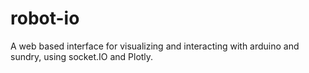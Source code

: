 # robot-io
A web based interface for visualizing and interacting with arduino and sundry, using socket.IO and Plotly.

